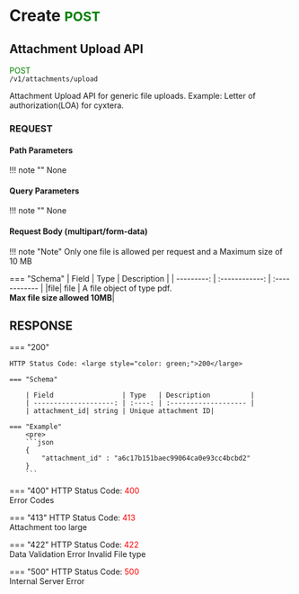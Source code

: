 # Create <small style="color: green;">POST</small>

## Attachment Upload API

<span style="color: green;">POST</span>  
`/v1/attachments/upload`

Attachment Upload API for generic file uploads. Example: Letter of authorization(LOA) for cyxtera.

### **REQUEST**

#### **Path Parameters**
!!! note ""
    None

#### **Query Parameters**
!!! note ""
    None

#### **Request Body** (multipart/form-data)

!!! note "Note"
    Only one file is allowed per request and a Maximum size of 10 MB

=== "Schema"
    | Field        | Type           | Description   |
    | ---------: | :------------: | :------------ |
    |file| file | A file object of type pdf.<br> **Max file size allowed 10MB**|

## RESPONSE

=== "200"

    HTTP Status Code: <large style="color: green;">200</large>

    === "Schema"

        | Field                 | Type   | Description          |
        | --------------------: | :----: | :------------------- |
        | attachment_id| string | Unique attachment ID|

    === "Example"
        <pre>
        ```json
        {
            "attachment_id" : "a6c17b151baec99064ca0e93cc4bcbd2"
        }
        ```

=== "400"
    HTTP Status Code: <large style="color: red;">400</large><br>
    Error Codes

=== "413"
    HTTP Status Code: <large style="color: red;">413</large><br>
    Attachment too large

=== "422"
    HTTP Status Code: <large style="color: red;">422</large><br>
    Data Validation Error
    Invalid File type

=== "500"
    HTTP Status Code: <large style="color: red;">500</large><br>
    Internal Server Error